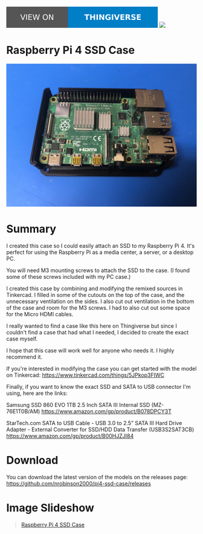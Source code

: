[![](images/thingiverse-badge.svg)](https://www.thingiverse.com/thing:3789093) [![](https://img.shields.io/github/downloads/nrobinson2000/pi4-ssd-case/total?style=for-the-badge)](https://github.com/nrobinson2000/pi4-ssd-case/releases)

# Raspberry Pi 4 SSD Case

![](images/pi4_0.jpg)

# Summary
I created this case so I could easily attach an SSD to my Raspberry Pi 4. It's perfect for using the Raspberry Pi as a media center, a server, or a desktop PC.

You will need M3 mounting screws to attach the SSD to the case. (I found some of these screws included with my PC case.)

I created this case by combining and modifying the remixed sources in Tinkercad. I filled in some of the cutouts on the top of the case, and the unnecessary ventilation on the sides. I also cut out ventilation in the bottom of the case and room for the M3 screws. I had to also cut out some space for the Micro HDMI cables.

I really wanted to find a case like this here on Thingiverse but since I couldn't find a case that had what I needed, I decided to create the exact case myself.

I hope that this case will work well for anyone who needs it. I highly recommend it.

If you're interested in modifying the case you can get started with the model on Tinkercad:
<https://www.tinkercad.com/things/5JPkop3FIWC>

Finally, if you want to know the exact SSD and SATA to USB connector I'm using, here are the links:

Samsung SSD 860 EVO 1TB 2.5 Inch SATA III Internal SSD (MZ-76E1T0B/AM)
<https://www.amazon.com/gp/product/B078DPCY3T>

StarTech.com SATA to USB Cable - USB 3.0 to 2.5” SATA III Hard Drive Adapter - External Converter for SSD/HDD Data Transfer (USB3S2SAT3CB)
<https://www.amazon.com/gp/product/B00HJZJI84>

# Download

You can download the latest version of the models on the releases page: <https://github.com/nrobinson2000/pi4-ssd-case/releases>

# Image Slideshow

<blockquote class="imgur-embed-pub" lang="en" data-id="a/RhaiFXj" data-context="false" ><a href="//imgur.com/a/RhaiFXj">Raspberry Pi 4 SSD Case</a></blockquote><script async src="//s.imgur.com/min/embed.js" charset="utf-8"></script>